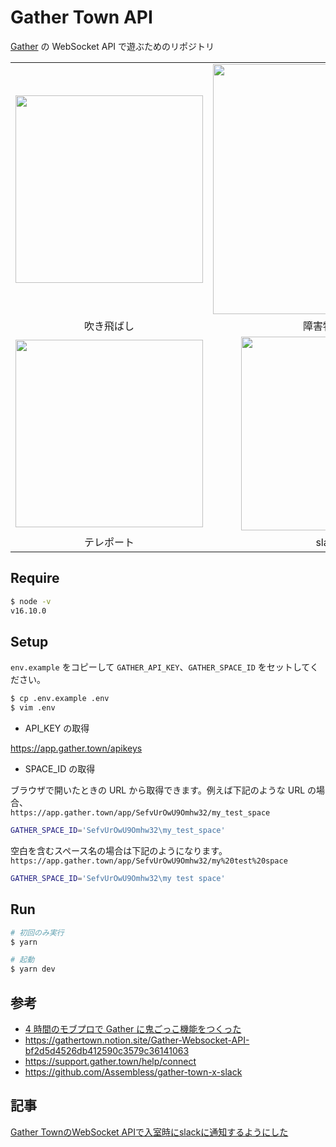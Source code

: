 # Gather Town API

[Gather](https://app.gather.town/) の WebSocket API で遊ぶためのリポジトリ

|  |  |
| :---: | :---: |
|  <img src="https://user-images.githubusercontent.com/17779386/236443642-8eb7d1da-3454-421f-a96d-34d5f488777f.gif" width="300"/> |  <img src="https://user-images.githubusercontent.com/17779386/236444474-becdf142-1872-46c3-9ca0-fb3d7026761f.gif" width="400" />|
| 吹き飛ばし  | 障害物すり抜け |
|<img src="https://user-images.githubusercontent.com/17779386/236446040-a5c05664-4cfa-4b3c-998f-85ea6359b89f.gif" width="300" />| <img width="310" alt="image" src="https://user-images.githubusercontent.com/17779386/236445133-8453f7f0-0f8a-489c-8c73-5710a9dde41e.png">|||
|テレポート|slack通知|

## Require

```sh
$ node -v
v16.10.0
```

## Setup

`env.example` をコピーして `GATHER_API_KEY`、`GATHER_SPACE_ID` をセットしてください。

```sh
$ cp .env.example .env
$ vim .env
```

- API_KEY の取得

https://app.gather.town/apikeys

- SPACE_ID の取得

ブラウザで開いたときの URL から取得できます。例えば下記のような URL の場合、  
`https://app.gather.town/app/SefvUrOwU9Omhw32/my_test_space`

```sh
GATHER_SPACE_ID='SefvUrOwU9Omhw32\my_test_space'
```

空白を含むスペース名の場合は下記のようになります。  
`https://app.gather.town/app/SefvUrOwU9Omhw32/my%20test%20space`

```sh
GATHER_SPACE_ID='SefvUrOwU9Omhw32\my test space'
```

## Run

```sh
# 初回のみ実行
$ yarn

# 起動
$ yarn dev
```

## 参考

- [4 時間のモブプロで Gather に鬼ごっこ機能をつくった](https://tech-blog.lapras.com/techBlogs/202208-gather-tag-game)
- https://gathertown.notion.site/Gather-Websocket-API-bf2d5d4526db412590c3579c36141063
- https://support.gather.town/help/connect
- https://github.com/Assembless/gather-town-x-slack

## 記事

[Gather TownのWebSocket APIで入室時にslackに通知するようにした](https://www.rasukarusan.com/entry/2023/05/06/093404)
